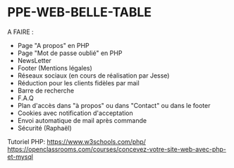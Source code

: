 # PPE-WEB-BELLE-TABLE

A FAIRE :

- Page "A propos" en PHP
- Page "Mot de passe oublié" en PHP
- NewsLetter
- Footer (Mentions légales)
- Réseaux sociaux  (en cours de réalisation par Jesse)
- Réduction pour les clients fidèles par mail
- Barre de recherche
- F.A.Q
- Plan d'accès dans "à propos" ou dans "Contact" ou dans le footer
- Cookies avec notification d'acceptation
- Envoi automatique de mail après commande
- Sécurité (Raphaël)



Tutoriel PHP:
https://www.w3schools.com/php/
https://openclassrooms.com/courses/concevez-votre-site-web-avec-php-et-mysql

